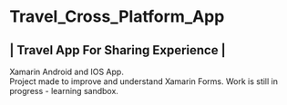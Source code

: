 # Travel_Cross_Platform_App
## | Travel App For Sharing Experience | <BR>
Xamarin Android and IOS App.<BR>
Project made to improve and understand Xamarin Forms.
Work is still in progress - learning sandbox. 

